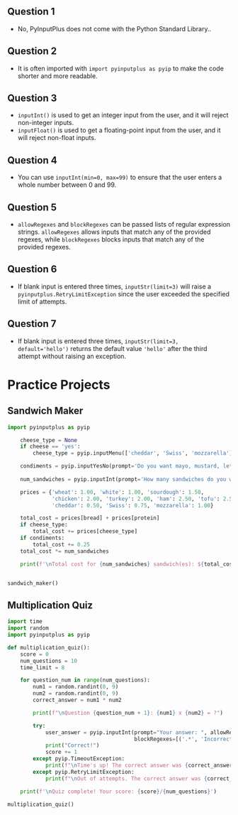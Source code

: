 ## Question 1

- No, PyInputPlus does not come with the Python Standard Library..

## Question 2

- It is often imported with `import pyinputplus as pyip` to make the code shorter and more readable.

## Question 3

- `inputInt()` is used to get an integer input from the user, and it will reject non-integer inputs.
- `inputFloat()` is used to get a floating-point input from the user, and it will reject non-float inputs.

## Question 4

- You can use `inputInt(min=0, max=99)` to ensure that the user enters a whole number between 0 and 99.

## Question 5

- `allowRegexes` and `blockRegexes` can be passed lists of regular expression strings. `allowRegexes` allows inputs that match any of the provided regexes, while `blockRegexes` blocks inputs that match any of the provided regexes.

## Question 6

- If blank input is entered three times, `inputStr(limit=3)` will raise a `pyinputplus.RetryLimitException` since the user exceeded the specified limit of attempts.

## Question 7

- If blank input is entered three times, `inputStr(limit=3, default='hello')` returns the default value `'hello'` after the third attempt without raising an exception.

# Practice Projects

## Sandwich Maker

```python
import pyinputplus as pyip

    cheese_type = None
    if cheese == 'yes':
        cheese_type = pyip.inputMenu(['cheddar', 'Swiss', 'mozzarella'], numbered=True, prompt='Select a cheese type:\n')

    condiments = pyip.inputYesNo(prompt='Do you want mayo, mustard, lettuce, or tomato? (yes/no)\n', allow_none=True)
    
    num_sandwiches = pyip.inputInt(prompt='How many sandwiches do you want? (Enter a number greater than 0)\n', min=1)

    prices = {'wheat': 1.00, 'white': 1.00, 'sourdough': 1.50,
              'chicken': 2.00, 'turkey': 2.00, 'ham': 2.50, 'tofu': 2.50,
              'cheddar': 0.50, 'Swiss': 0.75, 'mozzarella': 1.00}

    total_cost = prices[bread] + prices[protein]
    if cheese_type:
        total_cost += prices[cheese_type]
    if condiments:
        total_cost += 0.25
    total_cost *= num_sandwiches

    print(f'\nTotal cost for {num_sandwiches} sandwich(es): ${total_cost:.2f}')


sandwich_maker()
```

## Multiplication Quiz

```python
import time
import random
import pyinputplus as pyip

def multiplication_quiz():
    score = 0
    num_questions = 10
    time_limit = 8

    for question_num in range(num_questions):
        num1 = random.randint(0, 9)
        num2 = random.randint(0, 9)
        correct_answer = num1 * num2

        print(f"\nQuestion {question_num + 1}: {num1} x {num2} = ?")

        try:
            user_answer = pyip.inputInt(prompt="Your answer: ", allowRegexes=[f'^{correct_answer}$'],
                                        blockRegexes=[('.*', 'Incorrect. Try again.')], timeout=time_limit, limit=3)
            print("Correct!")
            score += 1
        except pyip.TimeoutException:
            print(f"\nTime's up! The correct answer was {correct_answer}. Moving to the next question.")
        except pyip.RetryLimitException:
            print(f"\nOut of attempts. The correct answer was {correct_answer}. Moving to the next question.")

    print(f'\nQuiz complete! Your score: {score}/{num_questions}')

multiplication_quiz()

```